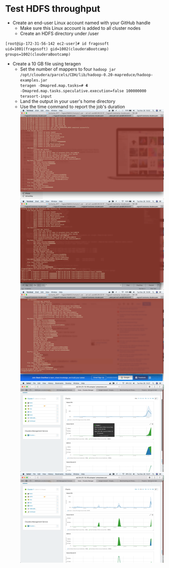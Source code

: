 # **Test HDFS throughput**

* Create an end-user Linux account named with your GitHub handle
	* Make sure this Linux account is added to all cluster nodes
	* Create an HDFS directory under /user

<code>[root@ip-172-31-56-142 ec2-user]# id fragosoft
uid=1001(fragosoft) gid=1002(clouderaBootcamp) groups=1002(clouderaBootcamp)</code>

* Create a 10 GB file using teragen
	* Set the number of mappers to four
	<code>hadoop jar /opt/cloudera/parcels/CDH/lib/hadoop-0.20-mapreduce/hadoop-examples.jar teragen -Dmapred.map.tasks=# **4** -Dmapred.map.tasks.speculative.execution=false 100000000 terasort-input</code>
	* Land the output in your user's home directory
	<code></code>
	* Use the time command to report the job's duration
![iptables](https://github.com/fragosoft/SEBC/blob/master/storage/labs/evidence/teragen_1.png)
![iptables](https://github.com/fragosoft/SEBC/blob/master/storage/labs/evidence/teragen_2.png)
![iptables](https://github.com/fragosoft/SEBC/blob/master/storage/labs/evidence/teragen_3.png)
![iptables](https://github.com/fragosoft/SEBC/blob/master/storage/labs/evidence/teragen_4.png)
![iptables](https://github.com/fragosoft/SEBC/blob/master/storage/labs/evidence/teragen_5.png)